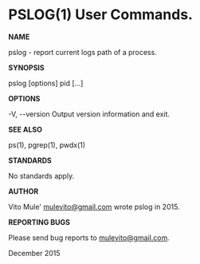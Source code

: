 PSLOG(1) User Commands.
=====

**NAME**

pslog - report current logs path of a process.

**SYNOPSIS**

pslog [options] pid [...]

**OPTIONS**

-V, --version
Output version information and exit.

**SEE ALSO**

ps(1), pgrep(1), pwdx(1)

**STANDARDS**

No standards apply.

**AUTHOR**

Vito Mule' mulevito@gmail.com wrote pslog in 2015.

**REPORTING BUGS**

Please send bug reports to mulevito@gmail.com.

December 2015

